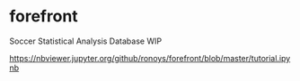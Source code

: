 # forefront
Soccer Statistical Analysis Database WIP

https://nbviewer.jupyter.org/github/ronoys/forefront/blob/master/tutorial.ipynb
